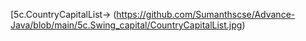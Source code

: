 [5c.CountryCapitalList->
(https://github.com/Sumanthscse/Advance-Java/blob/main/5c.Swing_capital/CountryCapitalList.jpg)
